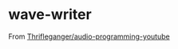 wave-writer
===========
From [Thrifleganger/audio-programming-youtube](https://github.com/Thrifleganger/audio-programming-youtube)
